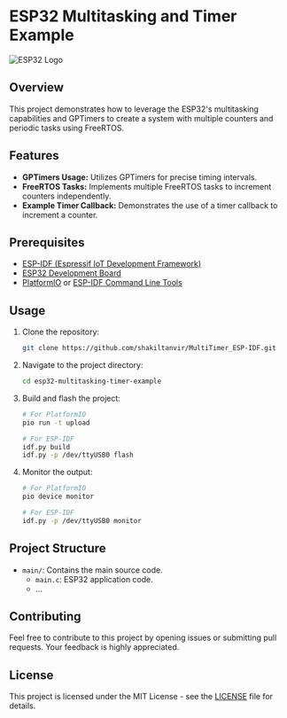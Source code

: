 # ESP32 Multitasking and Timer Example

![ESP32 Logo](esp32_logo.png)

## Overview

This project demonstrates how to leverage the ESP32's multitasking capabilities and GPTimers to create a system with multiple counters and periodic tasks using FreeRTOS.

## Features

- **GPTimers Usage:** Utilizes GPTimers for precise timing intervals.
- **FreeRTOS Tasks:** Implements multiple FreeRTOS tasks to increment counters independently.
- **Example Timer Callback:** Demonstrates the use of a timer callback to increment a counter.

## Prerequisites

- [ESP-IDF (Espressif IoT Development Framework)](https://docs.espressif.com/projects/esp-idf/en/latest/esp32/get-started/index.html)
- [ESP32 Development Board](https://www.espressif.com/en/products/socs/esp32)
- [PlatformIO](https://platformio.org/) or [ESP-IDF Command Line Tools](https://docs.espressif.com/projects/esp-idf/en/latest/esp32/get-started-cmake/index.html)

## Usage

1. Clone the repository:

    ```bash
    git clone https://github.com/shakiltanvir/MultiTimer_ESP-IDF.git
    ```

2. Navigate to the project directory:

    ```bash
    cd esp32-multitasking-timer-example
    ```

3. Build and flash the project:

    ```bash
    # For PlatformIO
    pio run -t upload

    # For ESP-IDF
    idf.py build
    idf.py -p /dev/ttyUSB0 flash
    ```

4. Monitor the output:

    ```bash
    # For PlatformIO
    pio device monitor

    # For ESP-IDF
    idf.py -p /dev/ttyUSB0 monitor
    ```

## Project Structure

- `main/`: Contains the main source code.
  - `main.c`: ESP32 application code.
  - ...

## Contributing

Feel free to contribute to this project by opening issues or submitting pull requests. Your feedback is highly appreciated.

## License

This project is licensed under the MIT License - see the [LICENSE](LICENSE) file for details.
